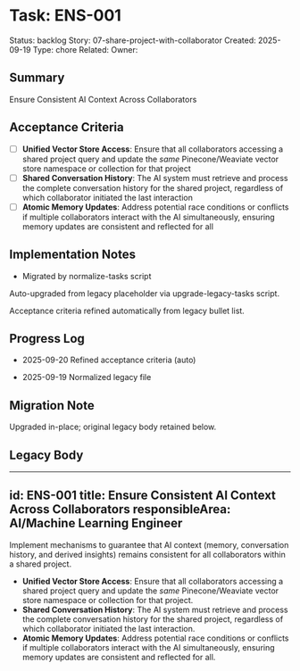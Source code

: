 # Task: ENS-001
Status: backlog
Story: 07-share-project-with-collaborator
Created: 2025-09-19
Type: chore
Related:
Owner:

## Summary
Ensure Consistent AI Context Across Collaborators

## Acceptance Criteria

- [ ] **Unified Vector Store Access**: Ensure that all collaborators accessing a shared project query and update the *same* Pinecone/Weaviate vector store namespace or collection for that project
- [ ] **Shared Conversation History**: The AI system must retrieve and process the complete conversation history for the shared project, regardless of which collaborator initiated the last interaction
- [ ] **Atomic Memory Updates**: Address potential race conditions or conflicts if multiple collaborators interact with the AI simultaneously, ensuring memory updates are consistent and reflected for all

## Implementation Notes
- Migrated by normalize-tasks script

Auto-upgraded from legacy placeholder via upgrade-legacy-tasks script.


Acceptance criteria refined automatically from legacy bullet list.
## Progress Log
- 2025-09-20 Refined acceptance criteria (auto)

- 2025-09-19 Normalized legacy file
## Migration Note
Upgraded in-place; original legacy body retained below.

## Legacy Body
---
id: ENS-001
title: Ensure Consistent AI Context Across Collaborators
responsibleArea: AI/Machine Learning Engineer
---
Implement mechanisms to guarantee that AI context (memory, conversation history, and derived insights) remains consistent for all collaborators within a shared project.
*   **Unified Vector Store Access**: Ensure that all collaborators accessing a shared project query and update the *same* Pinecone/Weaviate vector store namespace or collection for that project.
*   **Shared Conversation History**: The AI system must retrieve and process the complete conversation history for the shared project, regardless of which collaborator initiated the last interaction.
*   **Atomic Memory Updates**: Address potential race conditions or conflicts if multiple collaborators interact with the AI simultaneously, ensuring memory updates are consistent and reflected for all.